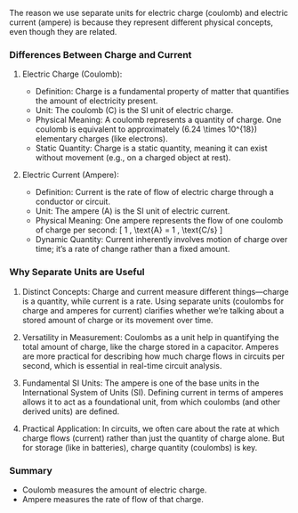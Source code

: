 The reason we use separate units for electric charge (coulomb) and electric current (ampere) is because they represent different physical concepts, even though they are related.

### Differences Between Charge and Current

1. Electric Charge (Coulomb):
   - Definition: Charge is a fundamental property of matter that quantifies the amount of electricity present.
   - Unit: The coulomb (C) is the SI unit of electric charge.
   - Physical Meaning: A coulomb represents a quantity of charge. One coulomb is equivalent to approximately \(6.24 \times 10^{18}\) elementary charges (like electrons).
   - Static Quantity: Charge is a static quantity, meaning it can exist without movement (e.g., on a charged object at rest).

2. Electric Current (Ampere):
   - Definition: Current is the rate of flow of electric charge through a conductor or circuit.
   - Unit: The ampere (A) is the SI unit of electric current.
   - Physical Meaning: One ampere represents the flow of one coulomb of charge per second:
     \[
     1 \, \text{A} = 1 \, \text{C/s}
     \]
   - Dynamic Quantity: Current inherently involves motion of charge over time; it’s a rate of change rather than a fixed amount.

### Why Separate Units are Useful

1. Distinct Concepts: Charge and current measure different things—charge is a quantity, while current is a rate. Using separate units (coulombs for charge and amperes for current) clarifies whether we’re talking about a stored amount of charge or its movement over time.

2. Versatility in Measurement: Coulombs as a unit help in quantifying the total amount of charge, like the charge stored in a capacitor. Amperes are more practical for describing how much charge flows in circuits per second, which is essential in real-time circuit analysis.

3. Fundamental SI Units: The ampere is one of the base units in the International System of Units (SI). Defining current in terms of amperes allows it to act as a foundational unit, from which coulombs (and other derived units) are defined.

4. Practical Application: In circuits, we often care about the rate at which charge flows (current) rather than just the quantity of charge alone. But for storage (like in batteries), charge quantity (coulombs) is key.

### Summary

- Coulomb measures the amount of electric charge.
- Ampere measures the rate of flow of that charge.
